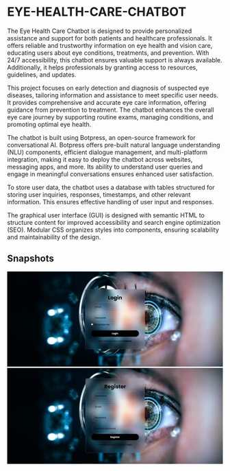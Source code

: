 # EYE-HEALTH-CARE-CHATBOT
The Eye Health Care Chatbot is designed to provide personalized assistance and support for both patients and healthcare professionals. It offers reliable and trustworthy information on eye health and vision care, educating users about eye conditions, treatments, and prevention. With 24/7 accessibility, this chatbot ensures valuable support is always available. Additionally, it helps professionals by granting access to resources, guidelines, and updates.

This project focuses on early detection and diagnosis of suspected eye diseases, tailoring information and assistance to meet specific user needs. It provides comprehensive and accurate eye care information, offering guidance from prevention to treatment. The chatbot enhances the overall eye care journey by supporting routine exams, managing conditions, and promoting optimal eye health.

The chatbot is built using Botpress, an open-source framework for conversational AI. Botpress offers pre-built natural language understanding (NLU) components, efficient dialogue management, and multi-platform integration, making it easy to deploy the chatbot across websites, messaging apps, and more. Its ability to understand user queries and engage in meaningful conversations ensures enhanced user satisfaction.

To store user data, the chatbot uses a database with tables structured for storing user inquiries, responses, timestamps, and other relevant information. This ensures effective handling of user input and responses.

The graphical user interface (GUI) is designed with semantic HTML to structure content for improved accessibility and search engine optimization (SEO). Modular CSS organizes styles into components, ensuring scalability and maintainability of the design.


## Snapshots

![Login Page](loginpage.png)
![Registration Page](https://github.com/Utsav377/EYE-HEALTH-CARE-CHATBOT/blob/4ad47253ebe7e106037aec7a76e79a7136eed0bd/Registration%20Page.png)
